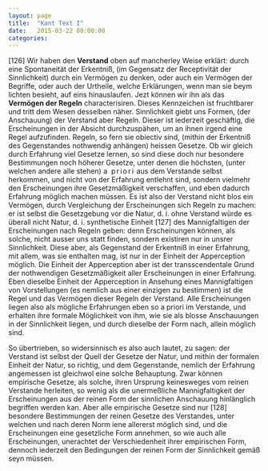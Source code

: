 ```yaml
---
layout: page
title:  "Kant Text I"
date:   2015-03-22 00:00:00
categories: 
---
```

[126] Wir haben den __Verstand__ oben auf mancherley Weise erklärt: durch eine Spontaneität der Erkentniß, (im Gegensatz der Receptivität der Sinnlichkeit) durch ein Vermögen zu denken, oder auch ein Vermögen der Begriffe, oder auch der Urtheile, welche Erklärungen, wenn man sie beym lichten besieht, auf eins hinauslaufen. Jezt können wir ihn als das **Vermögen der Regeln** characterisiren. Dieses Kennzeichen ist fruchtbarer und tritt dem Wesen desselben näher. Sinnlichkeit giebt uns Formen, (der Anschauung) der Verstand aber Regeln. Dieser ist iederzeit geschäftig, die Erscheinungen in der Absicht durchzuspähen, um an ihnen irgend eine Regel aufzufinden. Regeln, so fern sie obiectiv sind, (mithin der Erkentniß des Gegenstandes nothwendig anhängen) heissen Gesetze. Ob wir gleich durch Erfahrung viel Gesetze lernen, so sind diese doch nur besondere Bestimmungen noch höherer Gesetze, unter denen die höchsten, (unter welchen andere alle stehen) <span style="letter-spacing: 2px">a priori</span> aus dem Verstande selbst herkommen, und nicht von der Erfahrung entlehnt sind, sondern vielmehr den Erscheinungen ihre Gesetzmäßigkeit verschaffen, und eben dadurch Erfahrung möglich machen müssen. Es ist also der Verstand nicht blos ein Vermögen, durch Vergleichung der Erscheinungen sich Regeln zu machen: er ist selbst die Gesetzgebung vor die Natur, d. i. ohne Verstand würde es überall nicht Natur, d. i. synthetische Einheit [127] des Mannigfaltigen der Erscheinungen nach Regeln geben: denn Erscheinungen können, als solche, nicht ausser uns statt finden, sondern existiren nur in unsrer Sinnlichkeit. Diese aber, als Gegenstand der Erkentniß in einer Erfahrung, mit allem, was sie enthalten mag, ist nur in der Einheit der Apperception möglich. Die Einheit der Apperception aber ist der transscendentale Grund der nothwendigen Gesetzmäßigkeit aller Erscheinungen in einer Erfahrung. Eben dieselbe Einheit der Apperception in Ansehung eines Mannigfaltigen von Vorstellungen (es nemlich aus einer einzigen zu bestimmen) ist die Regel und das Vermögen dieser Regeln der Verstand. Alle Erscheinungen liegen also als mögliche Erfahrungen eben so a priori im Verstande, und erhalten ihre formale Möglichkeit von ihm, wie sie als blosse Anschauungen in der Sinnlichkeit liegen, und durch dieselbe der Form nach, allein möglich sind.

So übertrieben, so widersinnisch es also auch lautet, zu sagen: der Verstand ist selbst der Quell der Gesetze der Natur, und mithin der formalen Einheit der Natur, so richtig, und dem Gegenstande, nemlich der Erfahrung angemessen ist gleichwol eine solche Behauptung. Zwar können empirische Gesetze, als solche, ihren Ursprung keinesweges vom reinen Verstande herleiten, so wenig als die unermeßliche Mannigfaltigkeit der Erscheinungen aus der reinen Form der sinnlichen Anschauung hinlänglich begriffen werden kan. Aber alle empirische Gesetze sind nur [128] besondere Bestimmungen der reinen Gesetze des Verstandes, unter welchen und nach deren Norm iene allererst möglich sind, und die Erscheinungen eine gesetzliche Form annehmen, so wie auch alle Erscheinungen, unerachtet der Verschiedenheit ihrer empirischen Form, dennoch iederzeit den Bedingungen der reinen Form der Sinnlichkeit gemäß seyn müssen.
